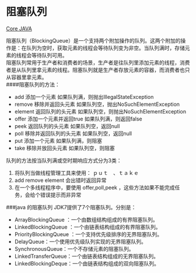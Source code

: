 阻塞队列
===
[Core JAVA]()

阻塞队列（BlockingQueue）是一个支持两个附加操作的队列。这两个附加的操作是：在队列为空时，获取元素的线程会等待队列变为非空。当队列满时，存储元素的线程会等待队列可用。  
阻塞队列常用于生产者和消费者的场景，生产者是往队列里添加元素的线程，消费者是从队列里拿元素的线程。阻塞队列就是生产者存放元素的容器，而消费者也只从容器里拿元素。  
####阻塞队列的方法：
* add       添加一个元素                   如果队列满，则抛出IllegalStateException
* remove    移除并返回头元素                如果队列空，抛出NoSuchElementException
* element   返回队列的头元素                如果队列空，则抛出NoSuchElementException
* offer     添加一个元素并返回true          如果队列满，则返回false
* peek      返回队列的头元素                如果队列空，返回null
* poll      移除并返回队列的头元素           如果队列空，返回null
* put       添加一个元素                    如果队列满，则阻塞
* take      移除并放回头元素                如果队列空，则阻塞 

队列的方法按当队列满或空时期响应方式分为3类：  

1. 将队列当做线程管理工具来使用： ｐｕｔ　、ｔａｋｅ
2. add remove element 会出错时返回异常
3. 在一个多线程程序中，要使用 offer,poll,peek ，这些方法如果不能完成任务，会给个错误提示而非异常

###java 的阻塞队列
JDK7提供了7个阻塞队列。分别是：

* ArrayBlockingQueue ：一个由数组结构组成的有界阻塞队列。
* LinkedBlockingQueue ：一个由链表结构组成的有界阻塞队列。
* PriorityBlockingQueue ：一个支持优先级排序的无界阻塞队列。
* DelayQueue：一个使用优先级队列实现的无界阻塞队列。
* SynchronousQueue：一个不存储元素的阻塞队列。
* LinkedTransferQueue：一个由链表结构组成的无界阻塞队列。
* LinkedBlockingDeque：一个由链表结构组成的双向阻塞队列。

